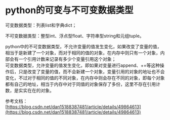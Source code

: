 # python的可变与不可变数据类型 #

可变数据类型：列表list和字典dict；

不可变数据类型：整型int、浮点型float、字符串型string和元组tuple。

python中的不可变数据类型，不允许变量的值发生变化，如果改变了变量的值，相当于是新建了一个对象，而对于相同的值的对象，在内存中则只有一个对象，内部会有一个引用计数来记录有多少个变量引用这个对象；  
可变数据类型，允许变量的值发生变化，即如果对变量进行append、+=等这种操作后，只是改变了变量的值，而不会新建一个对象，变量引用的对象的地址也不会变化，不过对于相同的值的不同对象，在内存中则会存在不同的对象，即每个对象都有自己的地址，相当于内存中对于同值的对象保存了多份，这里不存在引用计数，是实实在在的对象。

参考文档：  
[https://blog.csdn.net/dan15188387481/article/details/49864613](https://blog.csdn.net/dan15188387481/article/details/49864613)
